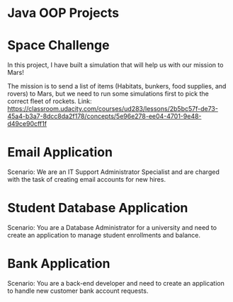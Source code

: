 # Java OOP Projects

# Space Challenge
In this project, I have built a simulation that will help us with our mission to Mars!

The mission is to send a list of items (Habitats, bunkers, food supplies, and rovers) to Mars, but we need to run some simulations first to pick the correct fleet of rockets.
Link: https://classroom.udacity.com/courses/ud283/lessons/2b5bc57f-de73-45a4-b3a7-8dcc8da2f178/concepts/5e96e278-ee04-4701-9e48-d49ce90cff1f

# Email Application
Scenario: We are an IT Support Administrator Specialist and are charged with the task of creating email accounts for new hires. 

# Student Database Application
Scenario: You are a Database Administrator for a university and need to create an application to manage student enrollments and balance.

# Bank Application
Scenario: You are a back-end developer and need to create an application to handle new customer bank account requests.
